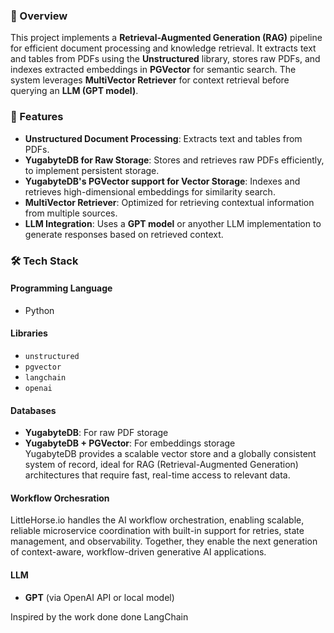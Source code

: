 ### 📌 Overview

This project implements a **Retrieval-Augmented Generation (RAG)** pipeline for efficient document processing and knowledge retrieval. It extracts text and tables from PDFs using the **Unstructured** library, stores raw PDFs, and indexes extracted embeddings in **PGVector** for semantic search. The system leverages **MultiVector Retriever** for context retrieval before querying an **LLM (GPT model)**.

### 🚀 Features

- **Unstructured Document Processing**: Extracts text and tables from PDFs.  
- **YugabyteDB for Raw Storage**: Stores and retrieves raw PDFs efficiently, to implement persistent storage.  
- **YugabyteDB's PGVector support for Vector Storage**: Indexes and retrieves high-dimensional embeddings for similarity search.  
- **MultiVector Retriever**: Optimized for retrieving contextual information from multiple sources.  
- **LLM Integration**: Uses a **GPT model** or anyother LLM implementation to generate responses based on retrieved context.  

### 🛠️ Tech Stack

#### Programming Language
- Python  

#### Libraries
- `unstructured`
- `pgvector`
- `langchain`
- `openai`


#### Databases
- **YugabyteDB**: For raw PDF storage  
- **YugabyteDB + PGVector**: For embeddings storage  
YugabyteDB provides a scalable vector store and a globally consistent system of record, ideal for RAG (Retrieval-Augmented Generation) architectures that require fast, real-time access to relevant data.

#### Workflow Orchesration
LittleHorse.io handles the AI workflow orchestration, enabling scalable, reliable microservice coordination with built-in support for retries, state management, and observability. Together, they enable the next generation of context-aware, workflow-driven generative AI applications.

#### LLM
- **GPT** (via OpenAI API or local model)

Inspired by the work done done LangChain
